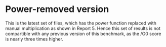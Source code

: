 # Power-removed version

This is the latest set of files, which has the power function replaced with manual multiplication as shown in Report 5. Hence this set of results is not compartible with any previous version of this benchmark, as the /O0 score is nearly three times higher.